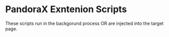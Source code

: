 # PandoraX Exntenion Scripts

These scripts run in the backgorund process OR are injected into the target page.
